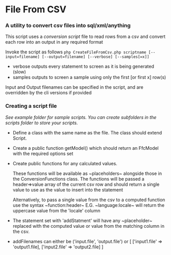 # File From CSV
### A utility to convert csv files into sql/xml/anything

This script uses a _conversion script_ file to read rows from a csv and convert each row into an output in any required format

Invoke the script as follows
` php CreateFileFromCsv.php scriptname [--input=filename] [--output=filename] [--verbose] [--samples[=x]] `

- verbose outputs every statement to screen as it is being generated (slow)
- samples outputs to screen a sample using only the first [or first x] row(s)

Input and Output filenames can be specified in the script, and are overridden by the cli versions if provided


### Creating a script file
_See example folder for sample scripts. You can create subfolders in the scripts folder to store your scripts._

- Define a class with the same name as the file. The class should extend Script.

- Create a public function getModel() which should return an FfcModel with the required options set

- Create public functions for any calculated values.

  These functions will be available as \~placeholders\~
  alongside those in the ConversionFunctions class.
  The functions will be passed a header=>value array of
  the current csv row and should return a single value to
  use as the value to insert into the statement

  Alternatively, to pass a single value from the csv to a computed function
  use the syntax \~function:header\~
  E.G. \~language:locale\~ will return the uppercase value from the 'locale' column

- The statement set with 'addStatment' will have any \~placeholder\~
  replaced with the computed value or value from the matching
  column in the csv.

- addFilenames can either be ('input.file', 'output.file') or
  [
      ['input1.file' => 'output1.file],
      ['input2.file' => 'output2.file]
  ]